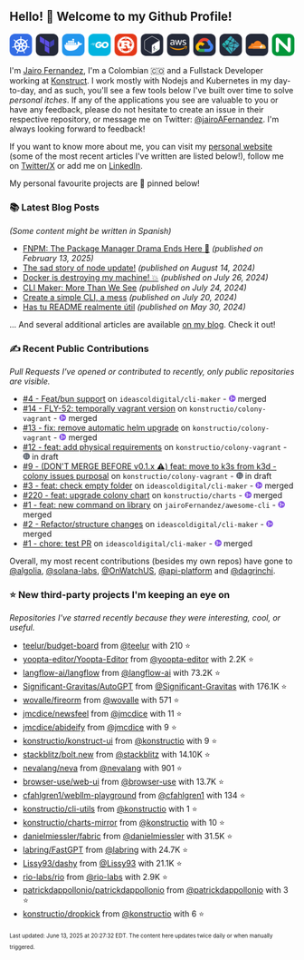 <!-- DO NOT EDIT THIS FILE DIRECTLY! This file was automatically generated from the tool in this repo. -->

## Hello! 👋 Welcome to my Github Profile!

<p align="center">
  <picture>
    <source media="(prefers-color-scheme: dark)" srcset="images/icons-dark.png">
    <source media="(prefers-color-scheme: light)" srcset="images/icons-light.png">
    <img src="images/icons-dark.png" alt="technologies I use">
  </picture>
</p>

I'm [Jairo Fernandez](https://www.linkedin.com/in/jairofernandezvega/), I'm a Colombian 🇨🇴 and a Fullstack Developer working at [Konstruct](https://konstruct.io). I work mostly with Nodejs and Kubernetes in my day-to-day, and as such, you'll see a few tools below I've built over time to solve *personal itches*. If any of the applications you see are valuable to you or have any feedback, please do not hesitate to create an issue in their respective repository, or message me on Twitter: [@jairoAFernandez](https://x.com/jairoAFernandez). I'm always looking forward to feedback!

If you want to know more about me, you can visit my [personal website](https://dev.to/jairofernandez) (some of the most recent articles I've written are listed below!), follow me on [Twitter/X](https://x.com/jairoAFernandez) or add me on [LinkedIn](https://www.linkedin.com/in/jairofernandezvega/).

My personal favourite projects are 📌 pinned below!
### 📚 Latest Blog Posts

*(Some content might be written in Spanish)*


* [FNPM: The Package Manager Drama Ends Here 🚀](https://dev.to/jairofernandez/fnpm-the-package-manager-drama-ends-here-4i0f?ref=github-profile) *(published on February 13, 2025)*
* [The sad story of node update!](https://dev.to/jairofernandez/the-sad-story-of-node-update-21gd?ref=github-profile) *(published on August 14, 2024)*
* [Docker is destroying my machine! 💥](https://dev.to/jairofernandez/docker-is-destroying-my-machine-53p4?ref=github-profile) *(published on July 26, 2024)*
* [CLI Maker: More Than We See](https://dev.to/jairofernandez/-cli-maker-more-than-we-see-3gk4?ref=github-profile) *(published on July 24, 2024)*
* [Create a simple CLI, a mess](https://dev.to/jairofernandez/create-a-simple-cli-a-mess-2g7j?ref=github-profile) *(published on July 20, 2024)*
* [Has tu README realmente útil](https://dev.to/jairofernandez/has-tu-readme-realmente-util-49ea?ref=github-profile) *(published on May 30, 2024)*

... And several additional articles are available [on my blog](https://dev.to/jairofernandez/). Check it out!
### ✍️ Recent Public Contributions

*Pull Requests I've opened or contributed to recently, only public repositories are visible.*


* [#4 - Feat/bun support](https://github.com/ideascoldigital/cli-maker/pull/4) on `ideascoldigital/cli-maker` - <img src="images/github-merged.png" width="12px" height="12px"> merged
* [#14 - FLY-52: temporally vagrant version](https://github.com/konstructio/colony-vagrant/pull/14) on `konstructio/colony-vagrant` - <img src="images/github-merged.png" width="12px" height="12px"> merged
* [#13 - fix: remove automatic helm upgrade](https://github.com/konstructio/colony-vagrant/pull/13) on `konstructio/colony-vagrant` - <img src="images/github-merged.png" width="12px" height="12px"> merged
* [#12 - feat: add physical requirements](https://github.com/konstructio/colony-vagrant/pull/12) on `konstructio/colony-vagrant` - <img src="images/github-draft.png" width="12px" height="12px"> in draft
* [#9 - (DON'T MERGE BEFORE v0.1.x ⚠️)  feat: move to k3s from k3d - colony issues purposal](https://github.com/konstructio/colony-vagrant/pull/9) on `konstructio/colony-vagrant` - <img src="images/github-draft.png" width="12px" height="12px"> in draft
* [#3 - feat: check empty folder](https://github.com/ideascoldigital/cli-maker/pull/3) on `ideascoldigital/cli-maker` - <img src="images/github-merged.png" width="12px" height="12px"> merged
* [#220 - feat: upgrade colony chart](https://github.com/konstructio/charts/pull/220) on `konstructio/charts` - <img src="images/github-merged.png" width="12px" height="12px"> merged
* [#1 - feat: new command on library](https://github.com/jairoFernandez/awesome-cli/pull/1) on `jairoFernandez/awesome-cli` - <img src="images/github-merged.png" width="12px" height="12px"> merged
* [#2 - Refactor/structure changes](https://github.com/ideascoldigital/cli-maker/pull/2) on `ideascoldigital/cli-maker` - <img src="images/github-merged.png" width="12px" height="12px"> merged
* [#1 - chore: test PR](https://github.com/ideascoldigital/cli-maker/pull/1) on `ideascoldigital/cli-maker` - <img src="images/github-merged.png" width="12px" height="12px"> merged

Overall, my most recent contributions (besides my own repos) have gone to 
[@algolia](https://github.com/algolia),
[@solana-labs](https://github.com/solana-labs),
[@OnWatchUS](https://github.com/OnWatchUS),
[@api-platform](https://github.com/api-platform)
and [@dagrinchi](https://github.com/dagrinchi).
### ⭐ New third-party projects I'm keeping an eye on

*Repositories I've starred recently because they were interesting, cool, or useful.*


* [teelur/budget-board](https://github.com/teelur/budget-board) from [@teelur](https://github.com/teelur) with 210 ⭐️
* [yoopta-editor/Yoopta-Editor](https://github.com/yoopta-editor/Yoopta-Editor) from [@yoopta-editor](https://github.com/yoopta-editor) with 2.2K ⭐️
* [langflow-ai/langflow](https://github.com/langflow-ai/langflow) from [@langflow-ai](https://github.com/langflow-ai) with 73.2K ⭐️
* [Significant-Gravitas/AutoGPT](https://github.com/Significant-Gravitas/AutoGPT) from [@Significant-Gravitas](https://github.com/Significant-Gravitas) with 176.1K ⭐️
* [wovalle/fireorm](https://github.com/wovalle/fireorm) from [@wovalle](https://github.com/wovalle) with 571 ⭐️
* [jmcdice/newsfeel](https://github.com/jmcdice/newsfeel) from [@jmcdice](https://github.com/jmcdice) with 11 ⭐️
* [jmcdice/abideify](https://github.com/jmcdice/abideify) from [@jmcdice](https://github.com/jmcdice) with 9 ⭐️
* [konstructio/konstruct-ui](https://github.com/konstructio/konstruct-ui) from [@konstructio](https://github.com/konstructio) with 9 ⭐️
* [stackblitz/bolt.new](https://github.com/stackblitz/bolt.new) from [@stackblitz](https://github.com/stackblitz) with 14.10K ⭐️
* [nevalang/neva](https://github.com/nevalang/neva) from [@nevalang](https://github.com/nevalang) with 901 ⭐️
* [browser-use/web-ui](https://github.com/browser-use/web-ui) from [@browser-use](https://github.com/browser-use) with 13.7K ⭐️
* [cfahlgren1/webllm-playground](https://github.com/cfahlgren1/webllm-playground) from [@cfahlgren1](https://github.com/cfahlgren1) with 134 ⭐️
* [konstructio/cli-utils](https://github.com/konstructio/cli-utils) from [@konstructio](https://github.com/konstructio) with 1 ⭐️
* [konstructio/charts-mirror](https://github.com/konstructio/charts-mirror) from [@konstructio](https://github.com/konstructio) with 10 ⭐️
* [danielmiessler/fabric](https://github.com/danielmiessler/fabric) from [@danielmiessler](https://github.com/danielmiessler) with 31.5K ⭐️
* [labring/FastGPT](https://github.com/labring/FastGPT) from [@labring](https://github.com/labring) with 24.7K ⭐️
* [Lissy93/dashy](https://github.com/Lissy93/dashy) from [@Lissy93](https://github.com/Lissy93) with 21.1K ⭐️
* [rio-labs/rio](https://github.com/rio-labs/rio) from [@rio-labs](https://github.com/rio-labs) with 2.9K ⭐️
* [patrickdappollonio/patrickdappollonio](https://github.com/patrickdappollonio/patrickdappollonio) from [@patrickdappollonio](https://github.com/patrickdappollonio) with 3 ⭐️
* [konstructio/dropkick](https://github.com/konstructio/dropkick) from [@konstructio](https://github.com/konstructio) with 6 ⭐️

<sup><sub>Last updated: June 13, 2025 at 20:27:32 EDT. The content here updates twice daily or when manually triggered.</sup></sub>